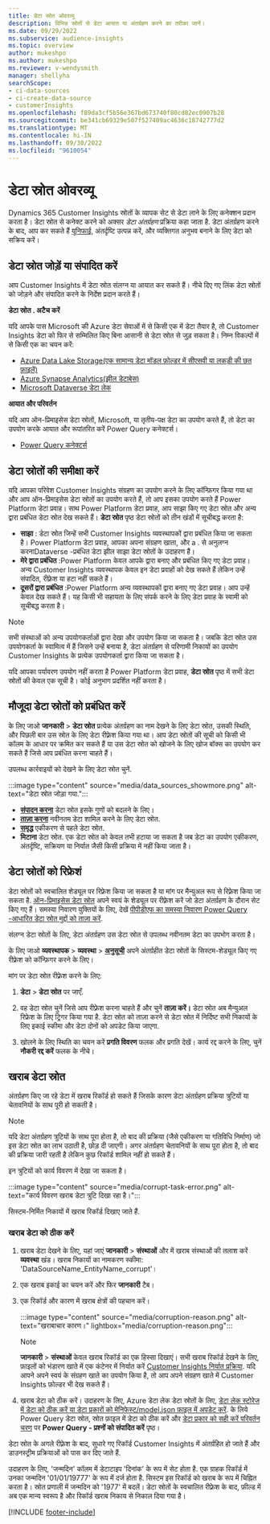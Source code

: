 ```yaml
---
title: डेटा स्रोत ओवरव्यू
description: विभिन्न स्रोतों से डेटा आयात या अंतर्ग्रहण करने का तरीका जानें।
ms.date: 09/29/2022
ms.subservice: audience-insights
ms.topic: overview
author: mukeshpo
ms.author: mukeshpo
ms.reviewer: v-wendysmith
manager: shellyha
searchScope:
- ci-data-sources
- ci-create-data-source
- customerInsights
ms.openlocfilehash: f89da3cf5b56e367bd673740f80cd82ec0907b28
ms.sourcegitcommit: be341cb69329e507f527409ac4636c18742777d2
ms.translationtype: MT
ms.contentlocale: hi-IN
ms.lasthandoff: 09/30/2022
ms.locfileid: "9610054"
---
```

# <a name="data-sources-overview"></a>डेटा स्रोत ओवरव्यू

Dynamics 365 Customer Insights स्रोतों के व्यापक सेट से डेटा लाने के लिए कनेक्शन प्रदान करता है। डेटा स्रोत से कनेक्ट करने को अक्सर *डेटा अंतर्ग्रहण* प्रक्रिया कहा जाता है. डेटा अंतर्ग्रहण करने के बाद, आप कर सकते हैं [यूनिफाई](data-unification.md), अंतर्दृष्टि उत्पन्न करें, और व्यक्तिगत अनुभव बनाने के लिए डेटा को सक्रिय करें।

## <a name="add-or-edit-data-sources"></a>डेटा स्रोत जोड़ें या संपादित करें

आप Customer Insights में डेटा स्रोत संलग्न या आयात कर सकते हैं। नीचे दिए गए लिंक डेटा स्रोतों को जोड़ने और संपादित करने के निर्देश प्रदान करते हैं।

**डेटा स्रोत . अटैच करें**

यदि आपके पास Microsoft की Azure डेटा सेवाओं में से किसी एक में डेटा तैयार है, तो Customer Insights डेटा को फिर से सम्मिलित किए बिना आसानी से डेटा स्रोत से जुड़ सकता है। निम्न विकल्पों में से किसी एक का चयन करें:
- [Azure Data Lake Storage(एक सामान्य डेटा मॉडल फ़ोल्डर में सीएसवी या लकड़ी की छत फ़ाइलें)](connect-common-data-model.md)
- [Azure Synapse Analytics(झील डेटाबेस)](connect-synapse.md)
- [Microsoft Dataverse डेटा लेक](connect-dataverse-managed-lake.md)

**आयात और परिवर्तन**

यदि आप ऑन-प्रिमाइसेस डेटा स्रोतों, Microsoft, या तृतीय-पक्ष डेटा का उपयोग करते हैं, तो डेटा का उपयोग करके आयात और रूपांतरित करें Power Query कनेक्टर्स।
- [Power Query कनेक्टर्स](connect-power-query.md)

## <a name="review-data-sources"></a>डेटा स्रोतों की समीक्षा करें

यदि आपका परिवेश Customer Insights संग्रहण का उपयोग करने के लिए कॉन्फ़िगर किया गया था और आप ऑन-प्रिमाइसेस डेटा स्रोतों का उपयोग करते हैं, तो आप इसका उपयोग करते हैं Power Platform डेटा प्रवाह। साथ Power Platform डेटा प्रवाह, आप साझा किए गए डेटा स्रोत और अन्य द्वारा प्रबंधित डेटा स्रोत देख सकते हैं। **डेटा स्रोत** पृष्ठ डेटा स्रोतों को तीन खंडों में सूचीबद्ध करता है:
- **साझा** : डेटा स्रोत जिन्हें सभी Customer Insights व्यवस्थापकों द्वारा प्रबंधित किया जा सकता है। Power Platform डेटा प्रवाह, आपका अपना संग्रहण खाता, और a . से अनुलग्न करनाDataverse -प्रबंधित डेटा झील साझा डेटा स्रोतों के उदाहरण हैं।
- **मेरे द्वारा प्रबंधित** :Power Platform केवल आपके द्वारा बनाए और प्रबंधित किए गए डेटा प्रवाह। अन्य Customer Insights व्यवस्थापक केवल इन डेटा प्रवाहों को देख सकते हैं लेकिन उन्हें संपादित, रीफ़्रेश या हटा नहीं सकते हैं।
- **दूसरों द्वारा प्रबंधित** :Power Platform अन्य व्यवस्थापकों द्वारा बनाए गए डेटा प्रवाह। आप उन्हें केवल देख सकते हैं। यह किसी भी सहायता के लिए संपर्क करने के लिए डेटा प्रवाह के स्वामी को सूचीबद्ध करता है।
> [!NOTE]
> सभी संस्थाओं को अन्य उपयोगकर्ताओं द्वारा देखा और उपयोग किया जा सकता है। जबकि डेटा स्रोत उस उपयोगकर्ता के स्वामित्व में हैं जिसने उन्हें बनाया है, डेटा अंतर्ग्रहण से परिणामी निकायों का उपयोग Customer Insights के प्रत्येक उपयोगकर्ता द्वारा किया जा सकता है।

यदि आपका पर्यावरण उपयोग नहीं करता है Power Platform डेटा प्रवाह, **डेटा स्रोत** पृष्ठ में सभी डेटा स्रोतों की केवल एक सूची है। कोई अनुभाग प्रदर्शित नहीं करता है।

## <a name="manage-existing-data-sources"></a>मौजूदा डेटा स्रोतों को प्रबंधित करें

के लिए जाओ **जानकारी** > **डेटा स्रोत** प्रत्येक अंतर्ग्रहण का नाम देखने के लिए डेटा स्रोत, उसकी स्थिति, और पिछली बार उस स्रोत के लिए डेटा रीफ़्रेश किया गया था। आप डेटा स्रोतों की सूची को किसी भी कॉलम के आधार पर क्रमित कर सकते हैं या उस डेटा स्रोत को खोजने के लिए खोज बॉक्स का उपयोग कर सकते हैं जिसे आप प्रबंधित करना चाहते हैं।

उपलब्ध कार्रवाइयों को देखने के लिए डेटा स्रोत चुनें.

:::image type="content" source="media/data_sources_showmore.png" alt-text="डेटा स्रोत जोड़ा गया.":::

- [**संपादन करना**](#add-or-edit-data-sources) डेटा स्रोत इसके गुणों को बदलने के लिए।
- [**ताज़ा करना**](#refresh-data-sources) नवीनतम डेटा शामिल करने के लिए डेटा स्रोत.
- [**समृद्ध**](data-sources-enrichment.md) एकीकरण से पहले डेटा स्रोत.
- **मिटाना** डेटा स्रोत. एक डेटा स्रोत को केवल तभी हटाया जा सकता है जब डेटा का उपयोग एकीकरण, अंतर्दृष्टि, सक्रियण या निर्यात जैसी किसी प्रक्रिया में नहीं किया जाता है।

## <a name="refresh-data-sources"></a>डेटा स्रोतों को रिफ्रेशं

डेटा स्रोतों को स्वचालित शेड्यूल पर रिफ़्रेश किया जा सकता है या मांग पर मैन्युअल रूप से रिफ़्रेश किया जा सकता है. [ऑन-प्रिमाइसेस डेटा स्रोत](connect-power-query.md#add-data-from-on-premises-data-sources) अपने स्वयं के शेड्यूल पर रीफ़्रेश करें जो डेटा अंतर्ग्रहण के दौरान सेट किए गए हैं। समस्या निवारण युक्तियों के लिए, देखें [पीपीडीएफ का समस्या निवारण Power Query -आधारित डेटा स्रोत मुद्दों को ताज़ा करें](connect-power-query.md#troubleshoot-ppdf-power-query-based-data-source-refresh-issues).

संलग्न डेटा स्रोतों के लिए, डेटा अंतर्ग्रहण उस डेटा स्रोत से उपलब्ध नवीनतम डेटा का उपभोग करता है।

के लिए जाओ **व्यवस्थापक** > **व्यवस्था** > [**अनुसूची**](schedule-refresh.md) अपने अंतर्ग्रहीत डेटा स्रोतों के सिस्टम-शेड्यूल किए गए रीफ़्रेश को कॉन्फ़िगर करने के लिए।

मांग पर डेटा स्रोत रीफ़्रेश करने के लिए:

1. **डेटा** > **डेटा स्रोत** पर जाएँ.

1. वह डेटा स्रोत चुनें जिसे आप रीफ़्रेश करना चाहते हैं और चुनें **ताज़ा करें।** डेटा स्रोत अब मैन्युअल रिफ्रेश के लिए ट्रिगर किया गया है. डेटा स्रोत को ताज़ा करने से डेटा स्रोत में निर्दिष्ट सभी निकायों के लिए इकाई स्कीमा और डेटा दोनों को अपडेट किया जाएगा.

1. खोलने के लिए स्थिति का चयन करें **प्रगति विवरण** फलक और प्रगति देखें। कार्य रद्द करने के लिए, चुनें **नौकरी रद्द करें** फलक के नीचे।

## <a name="corrupt-data-sources"></a>खराब डेटा स्रोत

अंतर्ग्रहण किए जा रहे डेटा में खराब रिकॉर्ड हो सकते हैं जिसके कारण डेटा अंतर्ग्रहण प्रक्रिया त्रुटियों या चेतावनियों के साथ पूरी हो सकती है।

> [!NOTE]
> यदि डेटा अंतर्ग्रहण त्रुटियों के साथ पूरा होता है, तो बाद की प्रक्रिया (जैसे एकीकरण या गतिविधि निर्माण) जो इस डेटा स्रोत का लाभ उठाती है, छोड़ दी जाएगी। अगर अंतर्ग्रहण चेतावनियों के साथ पूरा होता है, तो बाद की प्रक्रिया जारी रहती है लेकिन कुछ रिकॉर्ड शामिल नहीं हो सकते हैं।

इन त्रुटियों को कार्य विवरण में देखा जा सकता है।

:::image type="content" source="media/corrupt-task-error.png" alt-text="कार्य विवरण खराब डेटा त्रुटि दिखा रहा है।":::

सिस्टम-निर्मित निकायों में खराब रिकॉर्ड दिखाए जाते हैं.

### <a name="fix-corrupt-data"></a>खराब डेटा को ठीक करें

1. खराब डेटा देखने के लिए, यहां जाएं **जानकारी** > **संस्थाओं** और में खराब संस्थाओं की तलाश करें **व्यवस्था** खंड। खराब निकायों का नामकरण स्कीमा: 'DataSourceName_EntityName_corrupt'।

1. एक खराब इकाई का चयन करें और फिर **जानकारी** टैब।

1. एक रिकॉर्ड और कारण में खराब क्षेत्रों की पहचान करें।

   :::image type="content" source="media/corruption-reason.png" alt-text="खराबाचार कारण।" lightbox="media/corruption-reason.png":::

   > [!NOTE]
   > **जानकारी** > **संस्थाओं** केवल खराब रिकॉर्ड का एक हिस्सा दिखाएं। सभी खराब रिकॉर्ड देखने के लिए, फ़ाइलों को भंडारण खाते में एक कंटेनर में निर्यात करें [Customer Insights निर्यात प्रक्रिया](export-destinations.md). यदि आपने अपने स्वयं के संग्रहण खाते का उपयोग किया है, तो आप अपने संग्रहण खाते में Customer Insights फ़ोल्डर भी देख सकते हैं।

1. खराब डेटा को ठीक करें। उदाहरण के लिए, Azure डेटा लेक डेटा स्रोतों के लिए, [डेटा लेक स्टोरेज में डेटा को ठीक करें या डेटा प्रकारों को मेनिफेस्ट/model.json फ़ाइल में अपडेट करें](connect-common-data-model.md#common-reasons-for-ingestion-errors-or-corrupt-data). के लिये Power Query डेटा स्रोत, स्रोत फ़ाइल में डेटा को ठीक करें और [डेटा प्रकार को सही करें परिवर्तन चरण](connect-power-query.md#data-type-does-not-match-data) पर **Power Query - प्रश्नों को संपादित करें** पृष्ठ।

डेटा स्रोत के अगले रीफ़्रेश के बाद, सुधारे गए रिकॉर्ड Customer Insights में अंतर्ग्रहित हो जाते हैं और डाउनस्ट्रीम प्रक्रियाओं को पास कर दिए जाते हैं.

उदाहरण के लिए, 'जन्मदिन' कॉलम में डेटाटाइप 'दिनांक' के रूप में सेट होता है. एक ग्राहक रिकॉर्ड में उनका जन्मदिन '01/01/19777' के रूप में दर्ज होता है. सिस्टम इस रिकॉर्ड को खराब के रूप में चिह्नित करता है। स्रोत प्रणाली में जन्मदिन को '1977' में बदलें। डेटा स्रोतों के स्वचालित रीफ़्रेश के बाद, फ़ील्ड में अब एक मान्य स्वरूप है और रिकॉर्ड खराब निकाय से निकाल दिया गया है।

[!INCLUDE [footer-include](includes/footer-banner.md)]
